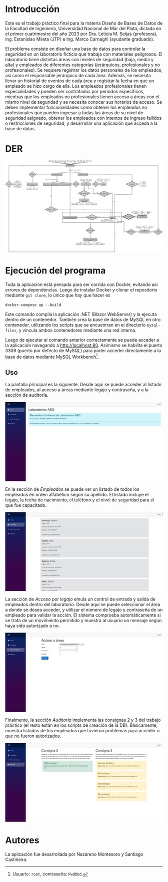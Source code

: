 # Introducción

Este es el trabajo práctico final para la materia Diseño de Bases de Datos de
la Facultad de Ingeniería, Universidad Nacional de Mar del Plata, dictada en el
primer cuatrimestre del año 2023 por Dra. Leticia M. Seijas (profesora), Ing.
Estanislao Mileta (JTP) e Ing. Marco Carnaghi (ayudante graduado).

El problema consiste en diseñar una base de datos para controlar la seguridad
en un laboratorio ficticio que trabaja con materiales peligrosos. El
laboratorio tiene distintas áreas con niveles de seguridad (baja, media y alta)
y empleados de diferentes categorías (jerárquicos, profesionales y no
profesionales). Se requiere registrar los datos personales de los empleados,
así como el responsable jerárquico de cada área. Además, se necesita llevar un
historial de eventos de cada área y registrar la fecha en que un empleado se
hizo cargo de ella. Los empleados profesionales tienen especialidades y pueden
ser contratados por períodos específicos, mientras que los empleados no
profesionales tienen acceso a áreas con el mismo nivel de seguridad y se
necesita conocer sus horarios de acceso. Se deben implementar funcionalidades
como obtener los empleados no profesionales que pueden ingresar a todas las
áreas de su nivel de seguridad asignado, obtener los empleados con intentos de
ingreso fallidos o restricciones de seguridad, y desarrollar una aplicación que
acceda a la base de datos.

# DER

![DER](/docs/img/der.png)

# Ejecución del programa

Toda la aplicación está pensada para ser corrida con Docker, evitando así
errores de dependencias. Luego de instalar Docker y clonar el repositorio
mediante `git clone`, lo único que hay que hacer es

```shell
docker-compose up --build
```

Este comando compila la aplicación .NET (Blazor WebServer) y la ejecuta dentro
de un contenedor. También crea la base de datos de MySQL en otro contenedor,
utilizando los scripts que se encuentran en el directorio `mysql-files`, y
vincula ambos contenedores mediante una red interna.

Luego de ejecutar el comando anterior correctamente se puede acceder a la
aplicación navegando a [http://localhost:80](http://localhost:80). Asimismo se habilita el
puerto 3306 (puerto por defecto de MySQL) para poder acceder directamente a la
base de datos mediante MySQL Workbench[^1].

[^1]: Usuario: `root`, contraseña: `PwdDbd`.

## Uso

La pantalla principal es la siguiente. Desde aquí se puede acceder al listado
de empleados, al acceso a áreas mediante legajo y contraseña, y a la sección de
auditoría.

![Captura de la pantalla principal de la aplicación](/docs/img/screen1.png)

En la sección de _Empleados_ se puede ver un listado de todos los empleados en
orden alfabético según su apellido. El listado incluye el legajo, la fecha de
nacimiento, el teléfono y el nivel de seguridad para el que fue capacitado.

![Captura de la pantalla de empleados](/docs/img/screen2.png)

La sección de _Acceso por legajo_ emula un control de entrada y salida de
empleados dentro del laboratorio. Desde aquí se puede seleccionar el área a
donde se desea acceder, y utilizar el número de legajo y contraseña de un
empleado para validar la acción. El sistema comprueba automáticamente si se
trata de un movimiento permitido y muestra al usuario un mensaje según haya
sido autorizado o no.

![Captura de la pantalla de acceso](/docs/img/screen3.png)

Finalmente, la sección _Auditoría_ implementa las consignas 2 y 3 del trabajo
práctico (el resto están en los scripts de creación de la DB). Básicamente,
muestra listados de los empleados que tuvieron problemas para acceder o que
no fueron autorizados.

![Captura de la pantalla de auditoría](/docs/img/screen4.png)

# Autores

La aplicación fue desarrollada por Nazareno Montesoro y Santiago Castiñeira.
